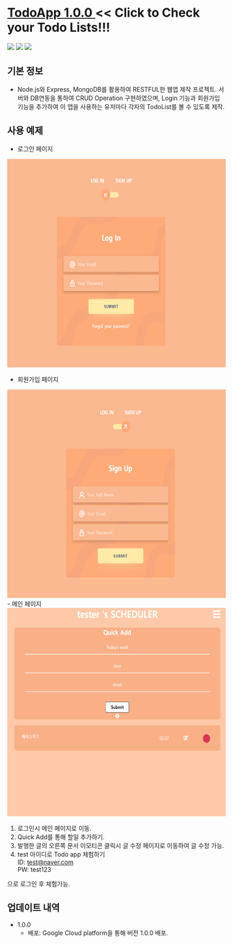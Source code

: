 
  

# <a href="https://todoapp-340515.dt.r.appspot.com/login"> TodoApp 1.0.0 <a/> << Click to Check your Todo Lists!!!


<img src="https://img.shields.io/badge/Node.js-339933?style=for-the-badge&logo=node.js&logoColor=white"> <img src="https://img.shields.io/badge/MongoDB-47A248?style=for-the-badge&logo=MongoDB&logoColor=white"> <img src="https://img.shields.io/badge/Javascript-F7DF1E?style=for-the-badge&logo=javascript&logoColor=white"> 
  
## 기본 정보 
- Node.js와 Express, MongoDB를 활용하여 RESTFUL한 웹앱 제작 프로젝트. 서버와 DB연동을 통하여 CRUD Operation 구현하였으며, Login 기능과 회원가입 기능을 추가하여 이 앱을 사용하는 유저마다 각자의 TodoList를 볼 수 있도록 제작.

## 사용 예제
- 로그인 페이지  
<img src="1.jpg" width="720px" height="480px">
  
  - 회원가입 페이지
<img src="2.jpg" width="720px" height="480px">
  - 메인 페이지

<img src="3.jpg" width="720px" height="480px">

  
 1. 로그인시 메인 페이지로 이동.
 2. Quick Add를 통해 할일 추가하기.
 3. 발행한 글의 오른쪽 문서 이모티콘 클릭시 글 수정 페이지로 이동하여 글 수정 가능.
 4. test 아이디로 Todo app 체험하기
  <br>   ID: test@naver.com 
  <br>  PW: test123 
  
  으로 로그인 후 체험가능.
    



## 업데이트 내역

* 1.0.0
    * 배포: Google Cloud platform을 통해 버전 1.0.0 배포.


